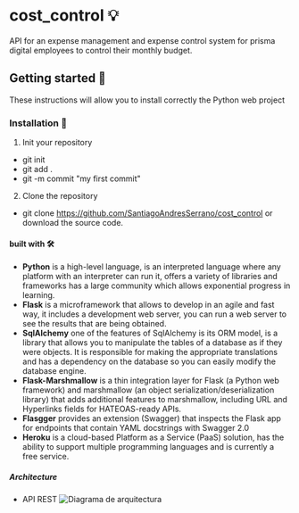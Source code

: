 # cost_control 💡

API for an expense management and
expense control system for prisma digital employees to control their monthly budget.

## Getting started 🚀

These instructions will allow you to install correctly the Python web project

### Installation 🔧

1. Init your repository 
 - git init
 - git add .
 - git -m commit "my first commit"
2. Clone the repository 
- git clone https://github.com/SantiagoAndresSerrano/cost_control or download the source code.

#### built with 🛠️

- **Python** is a high-level language, is an interpreted language where any platform with an interpreter can run it, offers a variety of libraries and frameworks has a large community which allows exponential progress in learning.
- **Flask** is a microframework that allows to develop in an agile and fast way, it includes a development web server, you can run a web server to see the results that are being obtained.
- **SqlAlchemy** one of the features of SqlAlchemy is its ORM model, is a library that allows you to manipulate the tables of a database as if they were objects. It is responsible for making the appropriate translations and has a dependency on the database so you can easily modify the database engine.
- **Flask-Marshmallow** is a thin integration layer for Flask (a Python web framework) and marshmallow (an object serialization/deserialization library) that adds additional features to marshmallow, including URL and Hyperlinks fields for HATEOAS-ready APIs.
- **Flasgger** provides an extension (Swagger) that inspects the Flask app for endpoints that contain YAML docstrings with Swagger 2.0
- **Heroku** is a cloud-based Platform as a Service (PaaS) solution, has the ability to support multiple programming languages and is currently a free service.

##### Architecture
- API REST 
![Diagrama de arquitectura](https://user-images.githubusercontent.com/62350078/188261259-6365633d-57ae-41d8-8a71-7b9575995274.png "Architecture diagram")


